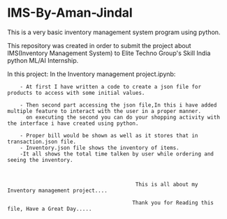 # IMS-By-Aman-Jindal
This is a very basic inventory management system program using python.

This repository was created in order to submit the project about IMS(Inventory Management System) to Elite Techno Group's Skill India python ML/AI Internship.


In this project:
In the Inventory management project.ipynb:
        
        - At first I have written a code to create a json file for products to access with some initial values.
        
        - Then second part accessing the json file,In this i have added multiple feature to interact with the user in a proper manner.
          on executing the second you can do your shopping activity with the interface i have created using python. 
          
        - Proper bill would be shown as well as it stores that in transaction.json file.
        - Inventory.json file shows the inventory of items.
        -It all shows the total time talken by user while ordering and seeing the inventory.
        
        
        
                                             This is all about my Inventory management project....

                                            Thank you for Reading this file, Have a Great Day.....
      
